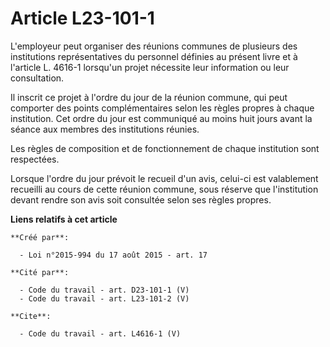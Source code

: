 # Article L23-101-1

L'employeur peut organiser des réunions communes de plusieurs des institutions représentatives du personnel définies au
présent livre et à l'article L. 4616-1 lorsqu'un projet nécessite leur information ou leur consultation. 

Il inscrit ce projet à l'ordre du jour de la réunion commune, qui peut comporter des points complémentaires selon les règles
propres à chaque institution. Cet ordre du jour est communiqué au moins huit jours avant la séance aux membres des
institutions réunies. 

Les règles de composition et de fonctionnement de chaque institution sont respectées. 

Lorsque l'ordre du jour prévoit le recueil d'un avis, celui-ci est valablement recueilli au cours de cette réunion commune,
sous réserve que l'institution devant rendre son avis soit consultée selon ses règles propres.

**Liens relatifs à cet article**

	**Créé par**:

	  - Loi n°2015-994 du 17 août 2015 - art. 17

	**Cité par**:

	  - Code du travail - art. D23-101-1 (V)
	  - Code du travail - art. L23-101-2 (V)

	**Cite**:

	  - Code du travail - art. L4616-1 (V)
